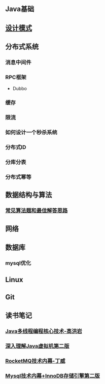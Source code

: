 ## Java基础

## [设计模式](https://github.com/guogailee/learn-note/blob/master/%E8%AE%BE%E8%AE%A1%E6%A8%A1%E5%BC%8F.md)

## 分布式系统

### 消息中间件

### RPC框架

- Dubbo

### 缓存

### 限流

### 如何设计一个秒杀系统

### 分布式ID

### 分库分表

### 分布式幂等

## 数据结构与算法

### [常见算法题和最佳解答思路](https://github.com/guogailee/learn-note/blob/master/%E5%B8%B8%E8%A7%81%E7%AE%97%E6%B3%95%E9%A2%98%E5%92%8C%E6%9C%80%E4%BD%B3%E8%A7%A3%E7%AD%94%E6%80%9D%E8%B7%AF.md)

## 网络

## 数据库

### mysql优化

## Linux

## Git

## 读书笔记

### [Java多线程编程核心技术-高洪岩](https://github.com/guogailee/learn-note/blob/master/Java%E5%A4%9A%E7%BA%BF%E7%A8%8B%E7%BC%96%E7%A8%8B%E6%A0%B8%E5%BF%83%E6%8A%80%E6%9C%AF-%E9%AB%98%E6%B4%AA%E5%B2%A9-%E7%AC%94%E8%AE%B0.md)

### [深入理解Java虚拟机第二版](https://github.com/guogailee/learn-note/blob/master/%E6%B7%B1%E5%85%A5%E7%90%86%E8%A7%A3Java%E8%99%9A%E6%8B%9F%E6%9C%BA%E7%AC%AC%E4%BA%8C%E7%89%88-%E7%AC%94%E8%AE%B0.md)

### [RocketMQ技术内幕-丁威](https://github.com/guogailee/learn-note/blob/master/RocketMQ%E6%8A%80%E6%9C%AF%E5%86%85%E5%B9%95-%E4%B8%81%E5%A8%81-%E7%AC%94%E8%AE%B0.md)

### [Mysql技术内幕+InnoDB存储引擎第二版](https://github.com/guogailee/learn-note/blob/master/Mysql%E6%8A%80%E6%9C%AF%E5%86%85%E5%B9%95%2BInnoDB%E5%AD%98%E5%82%A8%E5%BC%95%E6%93%8E%E7%AC%AC%E4%BA%8C%E7%89%88-%E7%AC%94%E8%AE%B0.md)

